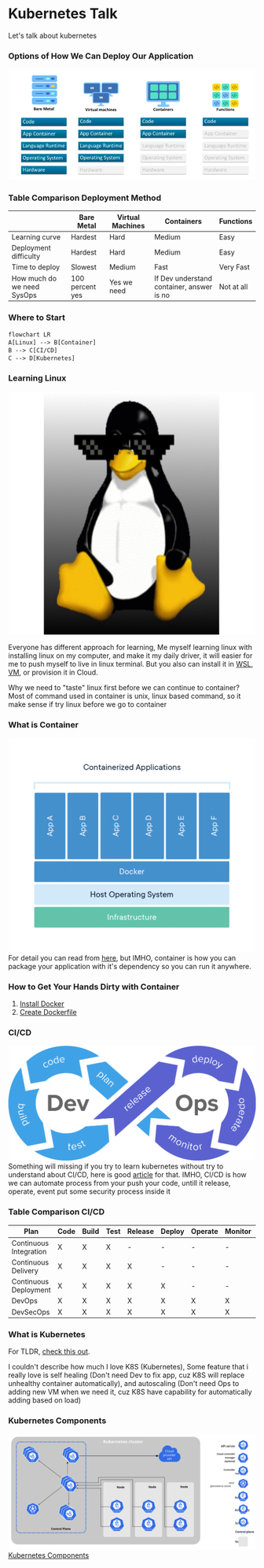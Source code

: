 # **Kubernetes Talk**
Let's talk about kubernetes
### **Options of How We Can Deploy Our Application**
![Serverless Evolution](pic/serverless_evolution.png)
### **Table Comparison Deployment Method**
|   | Bare Metal | Virtual Machines | Containers | Functions |
| - | - | - | - | - |
| Learning curve | Hardest  | Hard  | Medium | Easy |
| Deployment difficulty | Hardest  | Hard  | Medium | Easy |
| Time to deploy | Slowest  | Medium  | Fast | Very Fast |
| How much do we need SysOps | 100 percent yes | Yes we need | If Dev understand container, answer is no | Not at all |
### **Where to Start**
```mermaid
flowchart LR
A[Linux] --> B[Container]
B --> C[CI/CD]
C --> D[Kubernetes]
```
### **Learning Linux**

<p align="center">
  <img width="695" height="494" src="pic/linux-thug-life.jpeg">
</p>

Everyone has different approach for learning, Me myself learning linux with installing linux on my computer, and make it my daily driver, it will
easier for me to push myself to live in linux terminal. But you also can install it in [WSL](https://docs.microsoft.com/en-us/windows/wsl/install), 
[VM](https://www.virtualbox.org/), or provision it in Cloud.

Why we need to "taste" linux first before we can continue to container? Most of command used in container is unix, linux based command, so it make sense
if try linux before we go to container
### **What is Container**
![Use containers to Build, Share and Run your applications](pic/container-what-is-container.png)
For detail you can read from [here](https://www.docker.com/resources/what-container), but IMHO, container is how you can package your application
with it's dependency so you can run it anywhere.
### **How to Get Your Hands Dirty with Container**
1. [Install Docker](https://docs.docker.com/get-docker/)
2. [Create Dockerfile](https://docs.docker.com/language/python/build-images/)
### **CI/CD**
![CI/CD](pic/CI-CD.png)
Something will missing if you try to learn kubernetes without try to understand about CI/CD, here is good [article](https://docs.gitlab.com/ee/ci/introduction/)
for that. IMHO, CI/CD is how we can automate process from your push your code, untill it release, operate, event put some security process inside it
### **Table Comparison CI/CD**
| Plan | Code | Build | Test | Release | Deploy | Operate | Monitor | Security |
| - | - | - | - | - | - | - | - | - |
| Continuous Integration | X | X | X | - | - | - | - | - |
| Continuous Delivery | X | X | X | X | - | - | - | - |
| Continuous Deployment | X | X | X | X | X | - | - | - |
| DevOps | X | X | X | X | X | X | X | - |
| DevSecOps | X | X | X | X | X | X | X | X |
### **What is Kubernetes**
For TLDR, [check this out](https://kubernetes.io/docs/concepts/overview/what-is-kubernetes/).

I couldn't describe how much I love K8S (Kubernetes),
Some feature that i really love is self healing (Don't need Dev to fix app, cuz K8S will replace unhealthy container automatically), and autoscaling 
(Don't need Ops to adding new VM when we need it, cuz K8S have capability for automatically adding based on load)
### **Kubernetes Components**
![Kubernetes Components](pic/components-of-kubernetes.svg)
[Kubernetes Components](https://kubernetes.io/docs/concepts/overview/components/)

